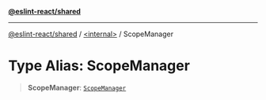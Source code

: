 [**@eslint-react/shared**](../../README.md)

***

[@eslint-react/shared](../../README.md) / [\<internal\>](../README.md) / ScopeManager

# Type Alias: ScopeManager

> **ScopeManager**: [`ScopeManager`](../classes/ScopeManager.md)

